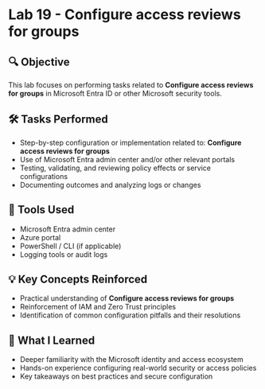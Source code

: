 # Lab 19 - Configure access reviews for groups

## 🔍 Objective
This lab focuses on performing tasks related to **Configure access reviews for groups** in Microsoft Entra ID or other Microsoft security tools.

## 🛠️ Tasks Performed
- Step-by-step configuration or implementation related to: **Configure access reviews for groups**
- Use of Microsoft Entra admin center and/or other relevant portals
- Testing, validating, and reviewing policy effects or service configurations
- Documenting outcomes and analyzing logs or changes

## 🧪 Tools Used
- Microsoft Entra admin center
- Azure portal
- PowerShell / CLI (if applicable)
- Logging tools or audit logs

## 💡 Key Concepts Reinforced
- Practical understanding of **Configure access reviews for groups**
- Reinforcement of IAM and Zero Trust principles
- Identification of common configuration pitfalls and their resolutions

## 🧠 What I Learned
- Deeper familiarity with the Microsoft identity and access ecosystem
- Hands-on experience configuring real-world security or access policies
- Key takeaways on best practices and secure configuration

